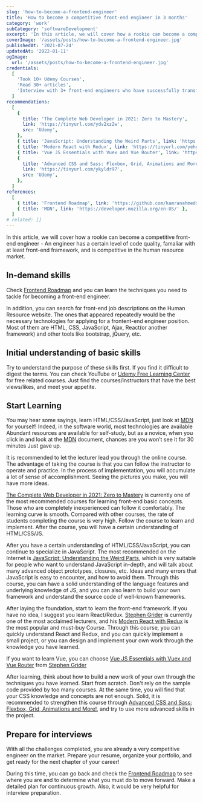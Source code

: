 ```yaml
---
slug: 'how-to-become-a-frontend-engineer'
title: 'How to become a competitive front-end engineer in 3 months'
category: 'work'
subCategory: 'softwareDevelopment'
excerpt: 'In this article, we will cover how a rookie can become a competitive front-end engineer - An engineer has a certain level of code quality, have familiarity with a front-end framework, and be popular in the job market.'
coverImage: '/assets/posts/how-to-become-a-frontend-engineer.jpg'
publishedAt: '2021-07-24'
updatedAt: '2022-01-11'
ogImage:
  url: '/assets/posts/how-to-become-a-frontend-engineer.jpg'
credentials:
  [
    'Took 10+ Udemy Courses',
    'Read 30+ articles',
    'Interview with 3+ front-end engineers who have successfully transferred',
  ]
recommendations:
  [
    {
      title: 'The Complete Web Developer in 2021: Zero to Mastery',
      link: 'https://tinyurl.com/ydv2xz2w',
      src: 'Udemy',
    },
    { title: 'JavaScript: Understanding the Weird Parts', link: 'https://tinyurl.com/yemfgsgj', src: 'Udemy' },
    { title: 'Modern React with Redux', link: 'https://tinyurl.com/yehgynsv', src: 'Udemy' },
    { title: 'Vue JS Essentials with Vuex and Vue Router', link: 'https://tinyurl.com/yzp53825', src: 'Udemy' },
    {
      title: 'Advanced CSS and Sass: Flexbox, Grid, Animations and More!',
      link: 'https://tinyurl.com/ykyldr97',
      src: 'Udemy',
    },
  ]
references:
  [
    { title: 'Frontend Roadmap', link: 'https://github.com/kamranahmedse/developer-roadmap#frontend-roadmap' },
    { title: 'MDN', link: 'https://developer.mozilla.org/en-US/' },
  ]
# related: []
---
```


In this article, we will cover how a rookie can become a competitive front-end engineer - An engineer has a certain level of code quality, famaliar with at least front-end framework, and is competitive in the human resource market.

## In-demand skills

Check [Frontend Roadmap](https://github.com/kamranahmedse/developer-roadmap#frontend-roadmap) and you can learn the techniques you need to tackle for becoming a front-end engineer.

In addition, you can search for front-end job descriptions on the Human Resource website. The ones that appeared repeatedly would be the necessary technologies for applying for a frontent-end engineer position. Most of them are HTML, CSS, JavaScript, Ajax, React(or another framework) and other tools like bootstrap, jQuery, etc.

## Initial understanding of basic skills

Try to understand the purpose of these skills first. If you find it difficult to digest the terms. You can check YouTube or [Udemy Free Learning Center](https://tinyurl.com/yfbaghja) for free related courses. Just find the courses/instructors that have the best views/likes, and meet your appetite.

## Start Learning

You may hear some sayings, learn HTML/CSS/JavaScript, just look at [MDN](https://developer.mozilla.org/en-US/) for yourself! Indeed, in the software world, most technologies are available Abundant resources are available for self-study, but as a novice, when you click in and look at the [MDN](https://developer.mozilla.org/en-US/) document, chances are you won’t see it for 30 minutes Just gave up.

It is recommended to let the lecturer lead you through the online course. The advantage of taking the course is that you can follow the instructor to operate and practice. In the process of implementation, you will accumulate a lot of sense of accomplishment. Seeing the pictures you make, you will have more ideas.

[The Complete Web Developer in 2021: Zero to Mastery](https://tinyurl.com/ydv2xz2w) is currently one of the most recommended courses for learning front-end basic concepts. Those who are completely inexperienced can follow it comfortably. The learning curve is smooth. Compared with other courses, the rate of students completing the course is very high. Follow the course to learn and implement. After the course, you will have a certain understanding of HTML/CSS/JS.

After you have a certain understanding of HTML/CSS/JavaScript, you can continue to specialize in JavaScript. The most recommended on the Internet is [JavaScript: Understanding the Weird Parts](https://tinyurl.com/yemfgsgj), which is very suitable for people who want to understand JavaScript in-depth, and will talk about many advanced object prototypes, closures, etc. Ideas and many errors that JavaScript is easy to encounter, and how to avoid them. Through this course, you can have a solid understanding of the language features and underlying knowledge of JS, and you can also learn to build your own framework and understand the source code of well-known frameworks.

After laying the foundation, start to learn the front-end framework. If you have no idea, I suggest you learn React/Redux. [Stephen Grider](https://tinyurl.com/ydnr493j) is currently one of the most acclaimed lecturers, and his [Modern React with Redux](https://tinyurl.com/yehgynsv) is the most popular and must-buy Course. Through this course, you can quickly understand React and Redux, and you can quickly implement a small project, or you can design and implement your own work through the knowledge you have learned.

If you want to learn Vue, you can choose [Vue JS Essentials with Vuex and Vue Router](https://tinyurl.com/yjuz2mbs) from [Stephen Grider](https://tinyurl.com/yzp53825)

After learning, think about how to build a new work of your own through the techniques you have learned. Start from scratch. Don't rely on the sample code provided by too many courses. At the same time, you will find that your CSS knowledge and concepts are not enough. Solid, it is recommended to strengthen this course through [Advanced CSS and Sass: Flexbox, Grid, Animations and More!](https://tinyurl.com/ykyldr97), and try to use more advanced skills in the project.

## Prepare for interviews

With all the challenges completed, you are already a very competitive engineer on the market. Prepare your resume, organize your portfolio, and get ready for the next chapter of your career!

During this time, you can go back and check the [Frontend Roadmap](https://github.com/kamranahmedse/developer-roadmap#frontend-roadmap) to see where you are and to determine what you must do to move forward. Make a detailed plan for continuous growth. Also, it would be very helpful for interview preparation.
